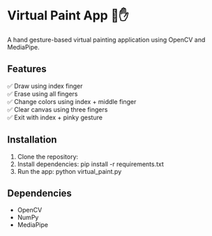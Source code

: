 # Virtual Paint App 🎨✋
A hand gesture-based virtual painting application using OpenCV and MediaPipe.

## Features
✅ Draw using index finger  
✅ Erase using all fingers  
✅ Change colors using index + middle finger  
✅ Clear canvas using three fingers  
✅ Exit with index + pinky gesture  

## Installation
1. Clone the repository:
2. Install dependencies: pip install -r requirements.txt
3. Run the app: python virtual_paint.py
 
## Dependencies
- OpenCV
- NumPy
- MediaPipe
